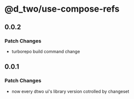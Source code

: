 # @d_two/use-compose-refs

## 0.0.2

### Patch Changes

- turborepo build command change

## 0.0.1

### Patch Changes

- now every dtwo ui's library version cotrolled by changeset
